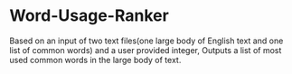 # Word-Usage-Ranker

Based on an input of two text files(one large body of English text and one list of common words) and a user provided integer, Outputs a list of most used common words in the large body of text.
